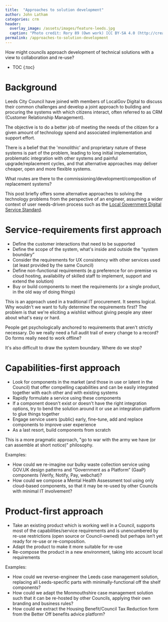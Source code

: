 ```yaml
---
title:  "Approaches to solution development"
author: John Latham
categories: crm
header:
  overlay_image: /assets/images/feature-leeds.jpg
  caption: "Photo credit: Rory 89 (Own work) [CC BY-SA 4.0 (http://creativecommons.org/licenses/by-sa/4.0)], via Wikimedia Commons"
permalink: /approaches-to-solution-development
---
```


How might councils approach development of technical solutions with a view to collaboration and re-use?

* TOC
{:toc}

# Background

Leeds City Council have joined with members of LocalGov Digital to discuss their common challenges and develop a joint approach to building and procuring the systems with which citizens interact, often referred to as CRM (Customer Relationship Management).

The objective is to do a better job of meeting the needs of the citizen for a given amount of technology spend and associated implementation and support effort.

There is a belief that  the 'monolithic' and proprietary nature of these systems is part of the problem, leading to long initial implementation, problematic integration with other systems and painful upgrade/replacement cycles, and that alternative approaches may deliver cheaper, open and more flexible systems.

What routes are there to the commissioning/development/composition of replacement systems?

This post briefly offers some alternative approaches to solving the technology problems from the perspective of an engineer, assuming a wider context of user needs-driven process such as the [Local Government Digital Service Standard](http://localgovdigital.info/localgov-digital-makers/outputs/local-government-digital-service-standard/standard/).

# Service-requirements first approach

- Define the customer interactions that need to be supported
- Define the scope of the system, what's inside and outside the “system boundary”
- Consider the requirements for UX consistency with other services used (at least provided by the same Council) 
- Define non-functional requirements (e.g preference for on-premise vs cloud hosting, availability of skilled staff to implement, support and extend the solution)
- Buy or build components to meet the requirements (or a single product, in the old way of doing things)

This is an approach used in a traditional IT procurement. It seems logical. Why wouldn't we want to fully determine the requirements first? The problem is that we're eliciting a wishlist without giving people any steer about what's easy or hard.

People get psychologically anchored to requirements that aren't strictly necessary. Do we really need a full audit trail of every change to a record? Do forms really need to work offline?

It's also difficult to draw the system boundary. Where do we stop?

# Capabilities-first approach

- Look for components in the market (and those in use or latent in the Council) that offer compelling capabilities and can be easily integrated together with each other and with existing systems
- Rapidly formulate a service using these components
- If a component doesn't exist or doesn't have the right integration options, try to bend the solution around it or use an integration platform to glue things together
- Engage service users (public) early, fine-tune, add and replace components to improve user experience
- As a last resort, build components from scratch

This is a more pragmatic approach, "go to war with the army we have (or can assemble at short notice)" philosophy.

Examples:
- How could we re-imagine our bulky waste collection service using GOV.UK design patterns and “Government as a Platform” (GaaP) components (Verify, Notify, Pay, webchat)?
- How could we compose a Mental Health Assessment tool using only cloud-based components, so that it may be re-used by other Councils with minimal IT involvement?

# Product-first approach

- Take an existing product which is working well in a Council, supports most of the capabilities/service requirements and is unencumbered by re-use restrictions (open source or Council-owned) but perhaps isn’t yet ready for re-use or re-composition.
- Adapt the product to make it more suitable for re-use
- Re-compose the product in a new environment, taking into account local requirements

Examples:
- How could we reverse-engineer the Leeds case management solution, replacing all Leeds-specific parts with minimally-functional off the shelf components?
- How could we adapt the Monmouthshire case management solution such that it can be re-hosted by other Councils, applying their own branding and business rules?
- How could we extract the Housing Benefit/Council Tax Reduction form from the Better Off benefits advice platform?
